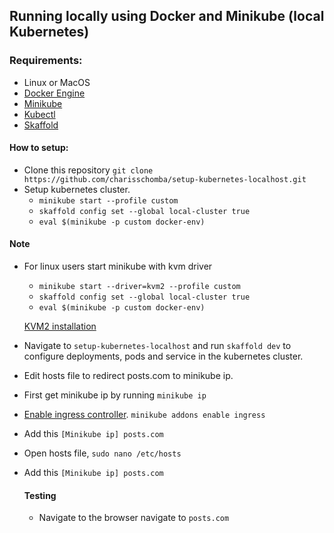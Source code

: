 ## Running locally using Docker and Minikube (local Kubernetes)

### Requirements:

- Linux or MacOS
- [Docker Engine](https://docs.docker.com/engine/install/)
- [Minikube](https://minikube.sigs.k8s.io/docs/start/)
- [Kubectl](https://kubernetes.io/docs/tasks/tools/)
- [Skaffold](https://skaffold.dev/docs/install/)

#### How to setup:

- Clone this repository `git clone https://github.com/charisschomba/setup-kubernetes-localhost.git`
- Setup kubernetes cluster. 
    - `minikube start --profile custom`
    - `skaffold config set --global local-cluster true`
    - `eval $(minikube -p custom docker-env)`
#### Note
- For linux users start minikube with kvm driver

    - `minikube start --driver=kvm2 --profile custom`
    - `skaffold config set --global local-cluster true`
    - `eval $(minikube -p custom docker-env)`

  [KVM2 installation](https://phoenixnap.com/kb/ubuntu-install-kvm)
- Navigate to `setup-kubernetes-localhost` and run `skaffold dev` to configure deployments, pods and service in the kubernetes cluster.
- Edit hosts file to redirect posts.com to minikube ip.
- First get minikube ip by running `minikube ip`
- [Enable ingress controller](https://kubernetes.io/docs/concepts/services-networking/ingress/). `minikube addons enable ingress`
- Add this `[Minikube ip] posts.com`
- Open hosts file, `sudo nano /etc/hosts`
- Add this `[Minikube ip] posts.com`

  #### Testing
  - Navigate to the browser navigate to `posts.com`
  


